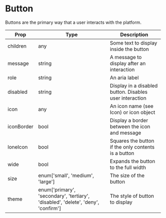 # Button

Buttons are the primary way that a user interacts with the platform.


| Prop | Type | Description |
| ---- | ---- | ----------- |
| children | any | Some text to display inside the button |
| message | string | A message to display after an interaction |
| role | string | An aria label |
| disabled | string | Display in a disabled button. Disables user interaction |
| icon | any | An icon name (see Icon) or icon object |
| iconBorder | bool | Display a border between the icon and message |
| loneIcon | bool | Squares the button if the only contents is a button  |
| wide | bool | Expands the button to the full width  |
| size | enum['small', 'medium', 'large'] | The size of the button  |
| theme | enum['primary', 'secondary', 'tertiary', 'disabled', 'delete', 'deny', 'confirm'] | The style of button to display  |
